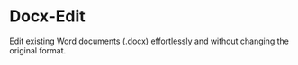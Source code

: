 # Docx-Edit
Edit existing Word documents (.docx) effortlessly and without changing the original format.
